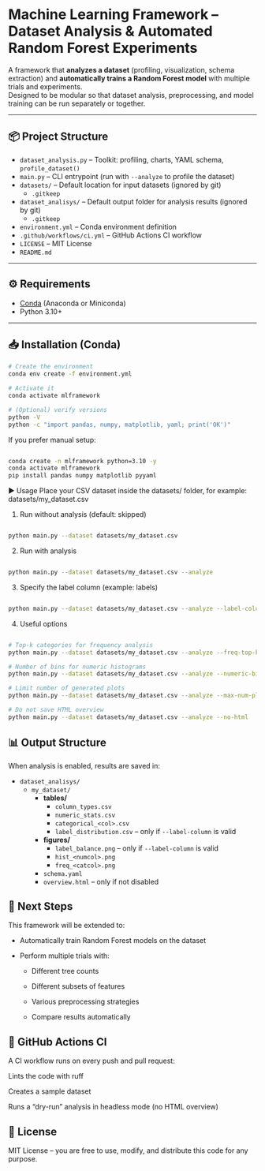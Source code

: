 # Machine Learning Framework – Dataset Analysis & Automated Random Forest Experiments

A framework that **analyzes a dataset** (profiling, visualization, schema extraction) and **automatically trains a Random Forest model** with multiple trials and experiments.  
Designed to be modular so that dataset analysis, preprocessing, and model training can be run separately or together.

---

## 📦 Project Structure

- `dataset_analysis.py` – Toolkit: profiling, charts, YAML schema, `profile_dataset()`
- `main.py` – CLI entrypoint (run with `--analyze` to profile the dataset)
- `datasets/` – Default location for input datasets (ignored by git)
  - `.gitkeep`
- `dataset_analisys/` – Default output folder for analysis results (ignored by git)
  - `.gitkeep`
- `environment.yml` – Conda environment definition
- `.github/workflows/ci.yml` – GitHub Actions CI workflow
- `LICENSE` – MIT License
- `README.md`



---

## ⚙️ Requirements

- [Conda](https://docs.conda.io/) (Anaconda or Miniconda)
- Python 3.10+

---

## 📥 Installation (Conda)

```bash
# Create the environment
conda env create -f environment.yml

# Activate it
conda activate mlframework

# (Optional) verify versions
python -V
python -c "import pandas, numpy, matplotlib, yaml; print('OK')"
```

If you prefer manual setup:

```bash

conda create -n mlframework python=3.10 -y
conda activate mlframework
pip install pandas numpy matplotlib pyyaml
```
▶️ Usage
Place your CSV dataset inside the datasets/ folder, for example:
datasets/my_dataset.csv

1) Run without analysis (default: skipped)
```bash

python main.py --dataset datasets/my_dataset.csv
```
2) Run with analysis
```bash

python main.py --dataset datasets/my_dataset.csv --analyze
```
3) Specify the label column (example: labels)
```bash

python main.py --dataset datasets/my_dataset.csv --analyze --label-column labels
```
4) Useful options
```bash

# Top-k categories for frequency analysis
python main.py --dataset datasets/my_dataset.csv --analyze --freq-top-k 30

# Number of bins for numeric histograms
python main.py --dataset datasets/my_dataset.csv --analyze --numeric-bins 40

# Limit number of generated plots
python main.py --dataset datasets/my_dataset.csv --analyze --max-num-plots 10 --max-cat-plots 8

# Do not save HTML overview
python main.py --dataset datasets/my_dataset.csv --analyze --no-html

```

## 📊 Output Structure
When analysis is enabled, results are saved in:

- `dataset_analisys/`
  - `my_dataset/`
    - **tables/**
      - `column_types.csv`
      - `numeric_stats.csv`
      - `categorical_<col>.csv`
      - `label_distribution.csv` – only if `--label-column` is valid
    - **figures/**
      - `label_balance.png` – only if `--label-column` is valid
      - `hist_<numcol>.png`
      - `freq_<catcol>.png`
    - `schema.yaml`
    - `overview.html` – only if not disabled

## 🔬 Next Steps
This framework will be extended to:

- Automatically train Random Forest models on the dataset

- Perform multiple trials with:

    - Different tree counts

    - Different subsets of features

    - Various preprocessing strategies

    - Compare results automatically

## 🧪 GitHub Actions CI
A CI workflow runs on every push and pull request:

Lints the code with ruff

Creates a sample dataset

Runs a “dry-run” analysis in headless mode (no HTML overview)

## 📜 License
MIT License – you are free to use, modify, and distribute this code for any purpose.